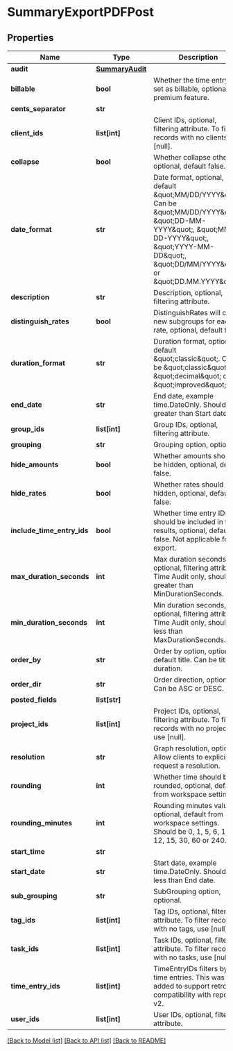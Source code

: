 # SummaryExportPDFPost

## Properties

Name | Type | Description | Notes
------------ | ------------- | ------------- | -------------
**audit** | [**SummaryAudit**](SummaryAudit.md) |  | [optional] 
**billable** | **bool** | Whether the time entry is set as billable, optional, premium feature. | [optional] 
**cents_separator** | **str** |  | [optional] 
**client_ids** | **list[int]** | Client IDs, optional, filtering attribute. To filter records with no clients, use [null]. | [optional] 
**collapse** | **bool** | Whether collapse others, optional, default false. | [optional] 
**date_format** | **str** | Date format, optional, default \&quot;MM/DD/YYYY\&quot;. Can be \&quot;MM/DD/YYYY\&quot;, \&quot;DD-MM-YYYY\&quot;, \&quot;MM-DD-YYYY\&quot;, \&quot;YYYY-MM-DD\&quot;, \&quot;DD/MM/YYYY\&quot; or \&quot;DD.MM.YYYY\&quot;. | [optional] 
**description** | **str** | Description, optional, filtering attribute. | [optional] 
**distinguish_rates** | **bool** | DistinguishRates will create new subgroups for each rate, optional, default false. | [optional] 
**duration_format** | **str** | Duration format, optional, default \&quot;classic\&quot;. Can be \&quot;classic\&quot;, \&quot;decimal\&quot; or \&quot;improved\&quot;. | [optional] 
**end_date** | **str** | End date, example time.DateOnly. Should be greater than Start date. | [optional] 
**group_ids** | **list[int]** | Group IDs, optional, filtering attribute. | [optional] 
**grouping** | **str** | Grouping option, optional. | [optional] 
**hide_amounts** | **bool** | Whether amounts should be hidden, optional, default false. | [optional] 
**hide_rates** | **bool** | Whether rates should be hidden, optional, default false. | [optional] 
**include_time_entry_ids** | **bool** | Whether time entry IDs should be included in the results, optional, default false. Not applicable for export. | [optional] 
**max_duration_seconds** | **int** | Max duration seconds, optional, filtering attribute. Time Audit only, should be greater than MinDurationSeconds. | [optional] 
**min_duration_seconds** | **int** | Min duration seconds, optional, filtering attribute. Time Audit only, should be less than MaxDurationSeconds. | [optional] 
**order_by** | **str** | Order by option, optional, default title. Can be title or duration. | [optional] 
**order_dir** | **str** | Order direction, optional. Can be ASC or DESC. | [optional] 
**posted_fields** | **list[str]** |  | [optional] 
**project_ids** | **list[int]** | Project IDs, optional, filtering attribute. To filter records with no projects, use [null]. | [optional] 
**resolution** | **str** | Graph resolution, optional. Allow clients to explicitly request a resolution. | [optional] 
**rounding** | **int** | Whether time should be rounded, optional, default from workspace settings. | [optional] 
**rounding_minutes** | **int** | Rounding minutes value, optional, default from workspace settings. Should be 0, 1, 5, 6, 10, 12, 15, 30, 60 or 240. | [optional] 
**start_time** | **str** |  | [optional] 
**start_date** | **str** | Start date, example time.DateOnly. Should be less than End date. | [optional] 
**sub_grouping** | **str** | SubGrouping option, optional. | [optional] 
**tag_ids** | **list[int]** | Tag IDs, optional, filtering attribute. To filter records with no tags, use [null]. | [optional] 
**task_ids** | **list[int]** | Task IDs, optional, filtering attribute. To filter records with no tasks, use [null]. | [optional] 
**time_entry_ids** | **list[int]** | TimeEntryIDs filters by time entries. This was added to support retro-compatibility with reports v2. | [optional] 
**user_ids** | **list[int]** | User IDs, optional, filtering attribute. | [optional] 

[[Back to Model list]](../README.md#documentation-for-models) [[Back to API list]](../README.md#documentation-for-api-endpoints) [[Back to README]](../README.md)


